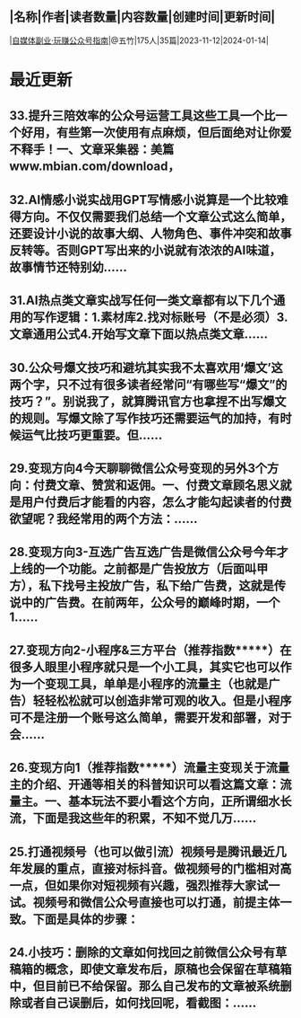 |名称|作者|读者数量|内容数量|创建时间|更新时间|
---
|[自媒体副业·玩赚公众号指南](https://xiaobot.net/p/wuzhu-wechat?refer=0b133df9-27dc-423b-8101-639049001c13)|@五竹|175人|35篇|2023-11-12|2024-01-14|

# 最近更新
## 33.提升三陪效率的公众号运营工具这些工具一个比一个好用，有些第一次使用有点麻烦，但后面绝对让你爱不释手！一、文章采集器：美篇www.mbian.com/download，
## 32.AI情感小说实战用GPT写情感小说算是一个比较难得方向。不仅仅需要我们总结一个文章公式这么简单，还要设计小说的故事大纲、人物角色、事件冲突和故事反转等。否则GPT写出来的小说就有浓浓的AI味道，故事情节还特别幼......
## 31.AI热点类文章实战写任何一类文章都有以下几个通用的写作逻辑：1.素材库2.找对标账号（不是必须）3.文章通用公式4.开始写文章下面以热点类文章......
## 30.公众号爆文技巧和避坑其实我不太喜欢用‘爆文’这两个字，只不过有很多读者经常问“有哪些写“爆文”的技巧？”。别说我了，就算腾讯官方也拿捏不出写爆文的规则。写爆文除了写作技巧还需要运气的加持，有时候运气比技巧更重要。但......
## 29.变现方向4今天聊聊微信公众号变现的另外3个方向：付费文章、赞赏和返佣。一、付费文章顾名思义就是用户付费后才能看的内容，怎么才能勾起读者的付费欲望呢？我经常用的两个方法：......
## 28.变现方向3-互选广告互选广告是微信公众号今年才上线的一个功能。之前都是广告投放方（后面叫甲方），私下找号主投放广告，私下给广告费，这就是传说中的广告费。在前两年，公众号的巅峰时期，一个1......
## 27.变现方向2-小程序&三方平台（推荐指数*****）在很多人眼里小程序就只是一个小工具，其实它也可以作为一个变现工具，单单是小程序的流量主（也就是广告）轻轻松松就可以创造非常可观的收入。但是小程序可不是注册一个账号这么简单，需要开发和部署，对于会......
## 26.变现方向1（推荐指数*****）流量主变现关于流量主的介绍、开通等相关的科普知识可以看这篇文章：流量主。一、基本玩法不要小看这个方向，正所谓细水长流，下面是我这些年的积累，不知不觉几万......
## 25.打通视频号（也可以做引流）视频号是腾讯最近几年发展的重点，直接对标抖音。做视频号的门槛相对高一点，但如果你对短视频有兴趣，强烈推荐大家试一试。视频号和微信公众号直接也可以打通，前提主体一致。下面是具体的步骤：
## 24.小技巧：删除的文章如何找回之前微信公众号有草稿箱的概念，即使文章发布后，原稿也会保留在草稿箱中，但目前已不给保留。那么自己发布的文章被系统删除或者自己误删后，如何找回呢，看截图：......


